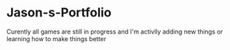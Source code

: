 # Jason-s-Portfolio

Curently all games are still in progress and I'm activlly adding new things or learning how to make things better 
